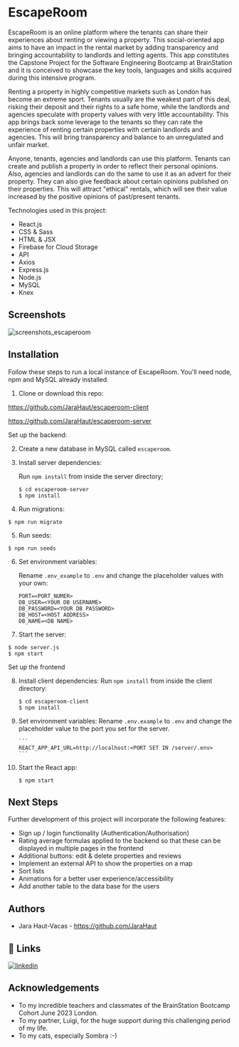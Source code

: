 # EscapeRoom

EscapeRoom is an online platform where the tenants can share their experiences about renting or viewing a property. This social-oriented app aims to have an impact in the rental market by adding transparency and bringing accountability to landlords and letting agents. This app constitutes the Capstone Project for the Software Engineering Bootcamp at BrainStation and it is conceived to showcase the key tools, languages and skills acquired during this intensive program.

Renting a property in highly competitive markets such as London has become an extreme sport. Tenants usually are the weakest part of this deal, risking their deposit and their rights to a safe home, while the landlords and agencies speculate with property values with very little accountability. This app brings back some leverage to the tenants so they can rate the experience of renting certain properties with certain landlords and agencies. This will bring transparency and balance to an unregulated and unfair market.

Anyone, tenants, agencies and landlords can use this platform. Tenants can create and publish a property in order to reflect their personal opinions. Also, agencies and landlords can do the same to use it as an advert for their property. They can also give feedback about certain opinions published on their properties. This will attract "ethical" rentals, which will see their value increased by the positive opinions of past/present tenants.

Technologies used in this project:

- React.js
- CSS & Sass
- HTML & JSX
- Firebase for Cloud Storage
- API
- Axios
- Express.js
- Node.js
- MySQL
- Knex

## Screenshots

![screenshots_escaperoom](https://github.com/JaraHaut/escaperoom-client/assets/129460672/73e37857-e39a-44bf-b6fc-fd43f7296807)

## Installation

Follow these steps to run a local instance of EscapeRoom. You'll need node, npm and MySQL already installed.

1. Clone or download this repo:

https://github.com/JaraHaut/escaperoom-client

https://github.com/JaraHaut/escaperoom-server

Set up the backend:

2. Create a new database in MySQL called `escaperoom`.

3. Install server dependencies:

   Run `npm install` from inside the server directory;

   ```
   $ cd escaperoom-server
   $ npm install
   ```

4. Run migrations:

```
$ npm run migrate
```

5. Run seeds:

```
$ npm run seeds
```

6. Set environment variables:

   Rename `.env_example` to `.env` and change the placeholder values with your own:

   ```
   PORT=<PORT_NUMER>
   DB_USER=<YOUR DB USERNAME>
   DB_PASSWORD=<YOUR DB PASSWORD>
   DB_HOST=<HOST ADDRESS>
   DB_NAME=<DB NAME>
   ```

7. Start the server:

```
$ node server.js
$ npm start
```

Set up the frontend

8.  Install client dependencies:
    Run `npm install` from inside the client directory:

    ```
    $ cd escaperoom-client
    $ npm install
    ```

9.  Set environment variables:
    Rename `.env.example` to `.env` and change the placeholder value to the port you set for the server.

        ```
        REACT_APP_API_URL=http://localhost:<PORT SET IN /server/.env>
        ```

10. Start the React app:

    ```
    $ npm start
    ```

## Next Steps

Further development of this project will incorporate the following features:

- Sign up / login functionality (Authentication/Authorisation)
- Rating average formulas applied to the backend so that these can be displayed in multiple pages in the frontend
- Additional buttons: edit & delete properties and reviews
- Implement an external API to show the properties on a map
- Sort lists
- Animations for a better user experience/accessibility
- Add another table to the data base for the users

## Authors

- Jara Haut-Vacas - https://github.com/JaraHaut

## 🔗 Links

[![linkedin](https://img.shields.io/badge/linkedin-0A66C2?style=for-the-badge&logo=linkedin&logoColor=white)](https://www.linkedin.com/in/jarahaut/)

## Acknowledgements

- To my incredible teachers and classmates of the BrainStation Bootcamp Cohort June 2023 London.
- To my partner, Luigi, for the huge support during this challenging period of my life.
- To my cats, especially Sombra :-)
